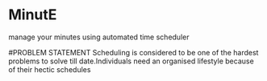 # MinutE
manage your minutes using automated time scheduler

#PROBLEM STATEMENT
Scheduling is considered to be one of the hardest problems to solve till date.Individuals need an organised lifestyle because of their hectic schedules
